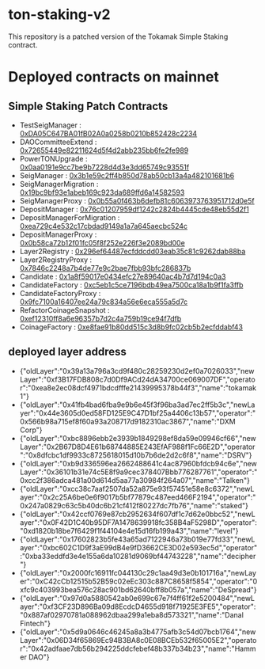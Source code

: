# ton-staking-v2

This repository is a patched version of the Tokamak Simple Staking contract.

# Deployed contracts on mainnet

## Simple Staking Patch Contracts

* TestSeigManager : [0xDA05C647BA01fB02A0a0258b0210b852428c2234](https://etherscan.io/address/0xDA05C647BA01fB02A0a0258b0210b852428c2234)
* DAOCommitteeExtend : [0x72655449e82211624d5f4d2abb235bb6fe2fe989](https://etherscan.io/address/0x72655449e82211624d5f4d2abb235bb6fe2fe989)
* PowerTONUpgrade : [0x0aa0191e9cc7be9b7228d4d3e3dd65749c93551f](https://etherscan.io/address/0x0aa0191e9cc7be9b7228d4d3e3dd65749c93551f)
* SeigManager : [0x3b1e59c2ff4b850d78ab50cb13a4a482101681b6](https://etherscan.io/address/0x3b1e59c2ff4b850d78ab50cb13a4a482101681b6)
* SeigManagerMigration : [0x19bc9bf93e1abeb169c923da689ffd6a14582593](https://etherscan.io/address/)
* SeigManagerProxy : [0x0b55a0f463b6defb81c6063973763951712d0e5f](https://etherscan.io/address/0x0b55a0f463b6defb81c6063973763951712d0e5f)
* DepositManager : [0x76c01207959df1242c2824b4445cde48eb55d2f1](https://etherscan.io/address/0x76c01207959df1242c2824b4445cde48eb55d2f1)
* DepositManagerForMigration : [0xea729c4e532c17cbdad9149a1a7a645aecbc524c](https://etherscan.io/address/0xea729c4e532c17cbdad9149a1a7a645aecbc524c)
* DepositManagerProxy : [0x0b58ca72b12f01fc05f8f252e226f3e2089bd00e](https://etherscan.io/address/0x0b58ca72b12f01fc05f8f252e226f3e2089bd00e)
* Layer2Registry : [0x296ef64487ecfddcdd03eab35c81c9262dab88ba](https://etherscan.io/address/0x296ef64487ecfddcdd03eab35c81c9262dab88ba)
* Layer2RegistryProxy : [0x7846c2248a7b4de77e9c2bae7fbb93bfc286837b](https://etherscan.io/address/0x7846c2248a7b4de77e9c2bae7fbb93bfc286837b)
* Candidate : [0x1a8f59017e0434efc27e89640ac4b7d7d194c0a3](https://etherscan.io/address/0x1a8f59017e0434efc27e89640ac4b7d7d194c0a3)
* CandidateFactory : [0xc5eb1c5ce7196bdb49ea7500ca18a1b9f1fa3ffb](https://etherscan.io/address/0xc5eb1c5ce7196bdb49ea7500ca18a1b9f1fa3ffb)
* CandidateFactoryProxy : [0x9fc7100a16407ee24a79c834a56e6eca555a5d7c](https://etherscan.io/address/0x9fc7100a16407ee24a79c834a56e6eca555a5d7c)
* RefactorCoinageSnapshot : [0xef12310ff8a6e96357b7d2c4a759b19ce94f7dfb](https://etherscan.io/address/0xef12310ff8a6e96357b7d2c4a759b19ce94f7dfb)
* CoinageFactory : [0xe8fae91b80dd515c3d8b9fc02cb5b2ecfddabf43](https://etherscan.io/address/0xe8fae91b80dd515c3d8b9fc02cb5b2ecfddabf43)



## deployed layer address

* {"oldLayer":"0x39a13a796a3cd9f480c28259230d2ef0a7026033","newLayer":"0xf3B17FDB808c7d0Df9ACd24dA34700ce069007DF","operator":"0xea8e2ec08dcf4971bdcdfffe21439995378b44f3","name":"tokamak1"}
* {"oldLayer":"0x41fb4bad6fba9e9b6e45f3f96ba3ad7ec2ff5b3c","newLayer":"0x44e3605d0ed58FD125E9C47D1bf25a4406c13b57","operator":"0x566b98a715ef8f60a93a208717d9182310ac3867","name":"DXM Corp"}
* {"oldLayer":"0xbc8896ebb2e3939b1849298ef8da59e09946cf66","newLayer":"0x2B67D8D4E61b68744885E243EfAF988f1Fc66E2D","operator":"0x8dfcbc1df9933c8725618015d10b7b6de2d2c6f8","name":"DSRV"}
* {"oldLayer":"0xb9d336596ea2662488641c4ac87960bfdcb94c6e","newLayer":"0x36101b31e74c5E8f9a9cec378407Bbb776287761","operator":"0xcc2f386adca481a00d614d5aa77a30984f264a07","name":"Talken"}
* {"oldLayer":"0xcc38c7aaf2507da52a875e93f57451e58e8c6372","newLayer":"0x2c25A6be0e6f9017b5bf77879c487eed466F2194","operator":"0x247a0829c63c5b40dc6b21cf412f80227dc7fb76","name":"staked"}
* {"oldLayer":"0x42ccf0769e87cb2952634f607df1c7d62e0bbc52","newLayer":"0x0F42D1C40b95DF7A1478639918fc358B4aF5298D","operator":"0xd1820b18be7f6429f1f44104e4e15d16fb199a43","name":"level"}
* {"oldLayer":"0x17602823b5fe43a65ad7122946a73b019e77fd33","newLayer":"0xbc602C1D9f3aE99dB4e9fD3662CE3D02e593ec5d","operator":"0xba33eddfd3e4e155a6da10281d9069bf44743228","name":"decipher"}
* {"oldLayer":"0x2000fc16911fc044130c29c1aa49d3e0b101716a","newLayer":"0xC42cCb12515b52B59c02eEc303c887C8658f5854","operator":"0xfc9c403993bea576c28ac901bd62640bff8b057a","name":"DeSpread"}
* {"oldLayer":"0x97d0a5880542ab0e699c67e7f4ff61f2e5200484","newLayer":"0xf3CF23D896Ba09d8EcdcD4655d918f71925E3FE5","operator":"0x887af02970781a088962dbaa299a1eba8d573321","name":"Danal Fintech"}
* {"oldLayer":"0x5d9a0646c46245a8a3b4775afb3c54d07bcb1764","newLayer":"0x06D34f65869Ec94B3BA8c0E08BCEb532f65005E2","operator":"0x42adfaae7db56b294225ddcfebef48b337b34b23","name":"Hammer DAO"}
